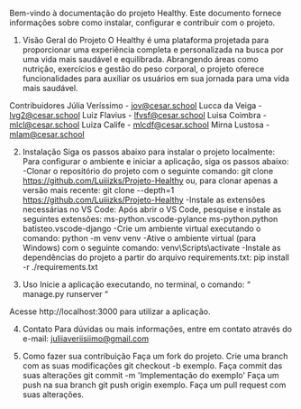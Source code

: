 Bem-vindo à documentação do projeto Healthy.
Este documento fornece informações sobre como instalar, configurar e contribuir com o projeto.


1. Visão Geral do Projeto
O Healthy é uma plataforma projetada para proporcionar uma experiência completa e personalizada na busca por uma vida mais saudável e equilibrada. Abrangendo áreas como nutrição, exercícios e gestão do peso corporal, o projeto oferece funcionalidades para auxiliar os usuários em sua jornada para uma vida mais saudável.

Contribuidores
Júlia Veríssimo - jov@cesar.school
Lucca da Veiga - lvg2@cesar.school
Luiz Flavius - lfvsf@cesar.school
Luisa Coimbra - mlcl@cesar.school
Luiza Calife - mlcdf@cesar.school
Mirna Lustosa - mlam@cesar.school

2. Instalação
Siga os passos abaixo para instalar o projeto localmente:
Para configurar o ambiente e iniciar a aplicação, siga os passos abaixo:
-Clonar o repositório do projeto com o seguinte comando:
git clone https://github.com/Luiiizks/Projeto-Healthy
ou, para clonar apenas a versão mais recente:
git clone --depth=1 https://github.com/Luiiizks/Projeto-Healthy
-Instale as extensões necessárias no VS Code:
Após abrir o VS Code, pesquise e instale as seguintes extensões:
ms-python.vscode-pylance
ms-python.python
batisteo.vscode-django
-Crie um ambiente virtual executando o comando:
python -m venv venv
-Ative o ambiente virtual (para Windows) com o seguinte comando:
venv\Scripts\activate
-Instale as dependências do projeto a partir do arquivo requirements.txt:
pip install -r ./requirements.txt

3. Uso
Inicie a aplicação executando, no terminal, o comando:
 “ manage.py runserver “ 

Acesse http://localhost:3000 para utilizar a aplicação.

4. Contato
Para dúvidas ou mais informações, entre em contato através do e-mail: juliiaveriisiimo@gmail.com

5. Como fazer sua contribuição
Faça um fork do projeto.
Crie uma branch com as suas modificações git checkout -b exemplo.
Faça commit das suas alterações git commit -m 'Implementação do exemplo'
Faça um push na sua branch git push origin exemplo.
Faça um pull request com suas alterações.
